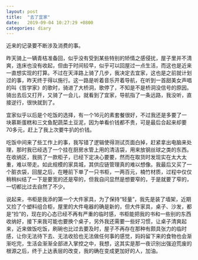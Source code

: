 ```yaml
---
layout: post
title:  "去了宜家"
date:   2019-09-04 10:27:29 +0800
categories: diary
---
```


近来的记录要不断涉及消费的事。

昨天骑上一辆青桔准备回，似乎没有受到某些特别的矫情之感侵扰，屋子里并不清爽，连床也没有收起，但由于时间较早，似乎可以回屋过一点生活，而这也是近来一直想实现的打算。不过在天泽路上骑了几步，我决定去宜家，这也是之前就计划过的事，昨天终于得以施行。这一路是听着音乐开着导航，在听到一首甜美女声唱的叫《哲学家》的歌时，骑进了大桥洞，歌停了，不知是不是桥洞没信号的原因。骑出去后又打开，又骑了一会儿，就看到了宜家，导航指了一条远路，我没听，直接逆行，很快就到了。

宜家似乎以后是个吃饭的选择，有一个16元的素套餐很好，不过我还是多要了一块慕斯蛋糕和三文鱼配蔬菜土豆泥，因为单看价钱都不贵，可是最后合起来却要70多元，赶上了我上次要牛扒的价钱。

吃饭中间来了些工作上的事，我写错了逻辑使得测试页面白掉，赶紧拿出电脑来处理，那时我已经选了一个挂在厨房水管上用的清洁袋，用来放钢丝球之类的东西。在收纳区，我挑了一款柜子，已经下定决心要要，然而在取货时发现实在太大太重，难以带走。如此规模的家具城，其供应链管理真的难以想像。我最后又买了一个脏衣袋，回屋之后，在睡前下单了一只书柜，一两百元，楠竹材质，过程中仅仅稍稍纠结了一下是要宽的还是窄的，但我自问显然是想要窄的，于是就要了窄的，一切都比过去自然了不少。

说起来，书柜是我添的第一个大件家具，为了保持“轻量”，我先是装了墙架，近期又捡了个塑料组合柜，屋里的大件电器的确是新的，但大件家具，桌子、沙发，都是“捡”的，现在的心态已经不再有严重的临时感，书柜能把我的书和一些别的东西收纳好，接下来我可能也要换个桌子，另外我还需要一些好习惯，让桌子清爽起来，近来做饭吃饭，刷碗也比过去要及时，屋子不再存在那种有颇具张力的临时感，让你无法待下去、无法收拾也无法做任何事的感觉，妈妈留下来的食物也会渐渐吃完，生活会渐渐全部进入掌控之中，我想，这其实是那一夜识别出强迫荒废的根源之后，终于上达表层的改变，我的确在变成更加好的人，加油。
